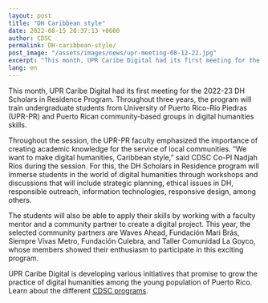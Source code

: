 ```yaml
---
layout: post
title: "DH Caribbean style"
date: 2022-08-15 20:37:13 +0600
author: CDSC
permalink: DH-caribbean-style/
post_image: "/assets/images/news/upr-meeting-08-12-22.jpg"
excerpt: "This month, UPR Caribe Digital had its first meeting for the 2022-23 DH Scholars in Residence Program."
lang: en
---
```


<p>This month, UPR Caribe Digital had its first meeting for the 2022-23 DH Scholars in Residence Program. Throughout three years, the program will train undergraduate students from University of Puerto Rico-Río Piedras (UPR-PR) and Puerto Rican community-based groups in digital humanities skills.</p>
<p>Throughout the session, the UPR-PR faculty emphasized the importance of creating academic knowledge for the service of local communities. “We want to make digital humanities, Caribbean style,” said CDSC Co-PI Nadjah Ríos during the session. For this, the DH Scholars in Residence program will immerse students in the world of digital humanities through workshops and discussions that will include strategic planning, ethical issues in DH, responsible outreach, information technologies, responsive design, among others.</p> 
<p>The students will also be able to apply their skills by working with a faculty mentor and a community partner to create a digital project. This year, the selected community partners are Waves Ahead, Fundación Mari Brás, Siempre Vivas Metro, Fundación Culebra, and Taller Comunidad La Goyco, whose members showed their enthusiasm to participate in this exciting program.</p> 
<p>UPR Caribe Digital is developing various initiatives that promise to grow the practice of digital humanities among the young population of Puerto Rico. Learn about the different <a href="http://cdscollective.org/programs/" target="_blank">CDSC programs</a>.</p>
